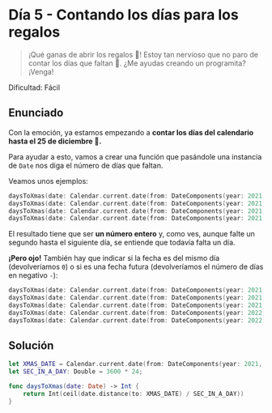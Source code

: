 # Día 5 - Contando los días para los regalos

> ¡Qué ganas de abrir los regalos 🎁! Estoy tan nervioso que no paro de contar los días que faltan 🤣. ¿Me ayudas creando un programita? ¡Venga!

Dificultad: Fácil

## Enunciado

Con la emoción, ya estamos empezando a **contar los días del calendario hasta el 25 de diciembre 📆.**

Para ayudar a esto, vamos a crear una función que pasándole una instancia de `Date` nos diga el número de días que faltan.

Veamos unos ejemplos:

```swift
daysToXmas(date: Calendar.current.date(from: DateComponents(year: 2021, month: 12, day: 1))!) // 24
daysToXmas(date: Calendar.current.date(from: DateComponents(year: 2021, month: 12, day: 24, hour: 0, minute: 0, second: 1))!) // 1
daysToXmas(date: Calendar.current.date(from: DateComponents(year: 2021, month: 12, day: 24, hour: 23, minute: 59, second: 59))!) // 1
daysToXmas(date: Calendar.current.date(from: DateComponents(year: 2021, month: 12, day: 20, hour: 3, minute: 24))!) // 5
```

El resultado tiene que ser **un número entero** y, como ves, aunque falte un segundo hasta el siguiente día, se entiende que todavía falta un día.

**¡Pero ojo!** También hay que indicar si la fecha es del mismo día (devolveríamos `0`) o si es una fecha futura (devolveríamos el número de días en negativo `-`):

```swift
daysToXmas(date: Calendar.current.date(from: DateComponents(year: 2021, month: 12, day: 25))!) // 0
daysToXmas(date: Calendar.current.date(from: DateComponents(year: 2021, month: 12, day: 26))!) // -1
daysToXmas(date: Calendar.current.date(from: DateComponents(year: 2021, month: 12, day: 31))!) // -6
daysToXmas(date: Calendar.current.date(from: DateComponents(year: 2022, month: 1, day: 1, hour: 0, minute: 0, second: 1))!) // -7
daysToXmas(date: Calendar.current.date(from: DateComponents(year: 2022, month: 1, day: 1, hour: 23, minute: 59, second: 59))!) // -7
```

## Solución

```swift
let XMAS_DATE = Calendar.current.date(from: DateComponents(year: 2021, month: 12, day: 25))!
let SEC_IN_A_DAY: Double = 3600 * 24;

func daysToXmas(date: Date) -> Int {
    return Int(ceil(date.distance(to: XMAS_DATE) / SEC_IN_A_DAY))
}
```
